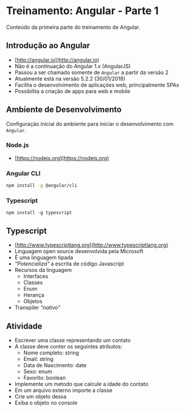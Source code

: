 # Treinamento: Angular - Parte 1
Conteúdo da primeira parte do treinamento de Angular.

## Introdução ao Angular

- [http://angular.io](http://angular.io)
- Não é a continuação do Angular 1.x (AngularJS)
- Passou a ser chamado somente de `Angular` a partir da versão 2
- Atualmente está na versão 5.2.2 (30/01/2018)
- Facilita o desenvolvimento de aplicações web, principalmente SPAs
- Possibilita a criação de apps para web e mobile

## Ambiente de Desenvolvimento
Configuração inicial do ambiente para iniciar o desenvolvimento com `Angular`.

### Node.js
- [https://nodejs.org](https://nodejs.org)

### Angular CLI
```bash
npm install -g @angular/cli
```

### Typescript
```
npm install -g typescript
```

## Typescript
- [http://www.typescriptlang.org](http://www.typescriptlang.org)
- Linguagem open source desenvolvida pela Microsoft
- É uma linguagem tipada
- *"Potencializa"* a escrita de código Javascript
- Recursos da linguagem
  - Interfaces
  - Classes
  - Enum
  - Herança
  - Objetos
- Transpiler *"nativo"*

## Atividade
- Escrever uma classe representando um contato
- A classe deve conter os seguintes atributos:
	- Nome completo: string
	- Email: string
	- Data de Nascimento: date
	- Sexo: enum
	- Favorito: boolean
- Implemente um metodo que calcule a idade do contato
- Em um arquivo externo importe a classe
- Crie um objeto dessa
- Exiba o objeto no console
